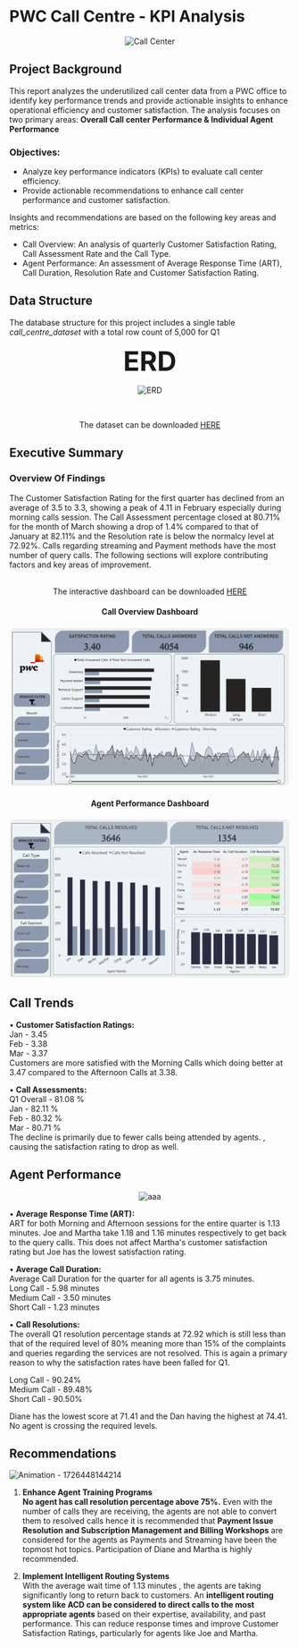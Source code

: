 # PWC Call Centre - KPI Analysis

<p align="center">
  <img src="https://github.com/user-attachments/assets/0e1abd21-52c1-45a7-99ff-b326e4a75d9b" alt="Call Center" width="30%">
</p>


## Project Background</br>
This report analyzes the underutilized call center data from a PWC office to identify key performance trends and provide actionable insights to enhance operational efficiency and customer satisfaction.
The analysis focuses on two primary areas: **Overall Call center Performance & Individual Agent Performance**

### Objectives:
- Analyze key performance indicators (KPIs) to evaluate call center efficiency.
- Provide actionable recommendations to enhance call center performance and customer satisfaction.

Insights and recommendations are based on the following key areas and metrics:</br>
- Call Overview: An analysis of quarterly Customer Satisfaction Rating, Call Assessment Rate and the Call Type.
- Agent Performance: An assessment of Average Response Time (ART), Call Duration, Resolution Rate and Customer Satisfaction Rating.

## Data Structure
The database structure for this project includes a single table *call_centre_dataset*
 with a total row count of 5,000 for Q1</br>

<p align="center"><b><font size="10">ERD</font></b></p>

<p align="center">
  <img src="https://github.com/user-attachments/assets/012b6c8b-a2a3-4dbd-8de5-bd0f87fefd52" alt="ERD">
</p>
</br>


<p align="center">
  The dataset can be downloaded <a href="https://github.com/srishupadhyay/PWC-Digital-Accelerator-PowerBI/issues/2#issue-2526578190">HERE</a>
</p>


## Executive Summary</br>
### Overview Of Findings
The Customer Satisfaction Rating for the first quarter has declined from an average of 3.5 to 3.3, showing a peak of 4.11 in February especially during morning calls session. The Call Assessment percentage closed at 80.71% for the month of March showing a drop of 1.4% compared to that of January at 82.11% and the Resolution rate is below the normalcy level at 72.92%. Calls regarding streaming and Payment methods have the most number of query calls. The following sections will explore contributing factors and key areas of improvement.</br></br>


<p align="center">
  The interactive dashboard can be downloaded <a href="https://github.com/srishupadhyay/PWC-Digital-Accelerator-PowerBI/blob/c4d0d44612b08dc535fdc5d791e6f27a3149f910/PWC%20-%20Data%20%2B%20Dashboard%20File/Call%20Center%20Dashboard.pbix">HERE</a>
</p>


<h4 align="center">Call Overview Dashboard</h4>

<p align="center">
  <img src="https://github.com/srishupadhyay/Call-Centre-KPI-PowerBI/blob/ce5a7aeedb181dbe4bf99ac22507cec82f8c8e65/PICS/Call%20Over%20view%20Dashboard.png?raw=true" alt="Call Centre KPI Overview Dashboard">
</p>



<h4 align="center">Agent Performance Dashboard</h4>

<p align="center">
  <img src="https://github.com/srishupadhyay/Call-Centre-KPI-PowerBI/blob/ce5a7aeedb181dbe4bf99ac22507cec82f8c8e65/PICS/Agent%20Performance%20Dashboard.png?raw=true" alt="Agent Performance Dashboard">
</p>




## Call Trends

• **Customer Satisfaction Ratings:**</br>
  Jan - 3.45</br>
  Feb - 3.38</br>
  Mar - 3.37</br>
Customers are more satisfied with the Morning Calls which doing better at 3.47 compared to the Afternoon Calls at 3.38.</br>

• **Call Assessments:**</br>
  Q1 Overall - 81.08 %</br>
  Jan - 82.11 %</br>
  Feb - 80.32 %</br>
  Mar - 80.71 %</br>
The decline is primarily due to fewer calls being attended by agents. , causing the satisfaction rating to drop as well.</br>

## Agent Performance
<p align="center">
  <img src="https://github.com/user-attachments/assets/4efa419e-fdcc-45bd-8c0b-d7241a7c3c12" alt="aaa">
</p>

• **Average Response Time (ART):**</br>
ART for both Morning and Afternoon sessions for the entire quarter is 1.13 minutes. Joe and Martha take 1.18 and 1.16 minutes respectively to get back to the query calls. This does not affect Martha's customer satisfaction rating but Joe has the lowest satisfaction rating.</br>

• **Average Call Duration:**</br>
Average Call Duration for the quarter for all agents is 3.75 minutes.</br>
Long Call    - 5.98 minutes</br>
Medium Call  - 3.50 minutes</br>
Short Call   - 1.23 minutes</br>

• **Call Resolutions:**</br>
The overall Q1 resolution percentage stands at 72.92 which is still less than that of the required level of 80% meaning more than 15% of the complaints and queries regarding the services are not resolved. This is again a primary reason to why the satisfaction rates have been falled for Q1.</br>

Long Call    - 90.24%</br>
Medium Call  - 89.48%</br>
Short Call   - 90.50%</br>

Diane has the lowest score at 71.41 and the Dan having the highest at 74.41. No agent is crossing the required levels.

## Recommendations

![Animation - 1726448144214](https://github.com/user-attachments/assets/c2174613-c613-4fcc-8db2-7198996db2fc)

1. **Enhance Agent Training Programs**</br>
**No agent has call resolution percentage above 75%.** Even with the number of calls they are receiving, the agents are not able to convert them to resolved calls hence it is recommended that **Payment Issue Resolution and Subscription Management and Billing Workshops** are considered for the agents as Payments and Streaming have been the topmost hot topics. Participation of Diane and Martha is highly recommended.</br>

2. **Implement Intelligent Routing Systems**</br>
With the average wait time of 1.13 minutes , the agents are taking significantly long to return back to customers. An **intelligent routing system like ACD can be considered to direct calls to the most appropriate agents** based on their expertise, availability, and past performance. This can reduce response times and improve Customer Satisfaction Ratings, particularly for agents like Joe and Martha.






